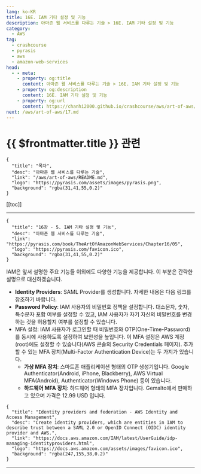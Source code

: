 ```yaml
---
lang: ko-KR
title: 16E. IAM 기타 설정 및 기능
description: 아마존 웹 서비스를 다루는 기술 > 16E. IAM 기타 설정 및 기능
category:
  - AWS
tag: 
  - crashcourse
  - pyrasis
  - aws 
  - amazon-web-services
head:
  - - meta:
    - property: og:title
      content: 아마존 웹 서비스를 다루는 기술 > 16E. IAM 기타 설정 및 기능
    - property: og:description
      content: 16E. IAM 기타 설정 및 기능
    - property: og:url
      content: https://chanhi2000.github.io/crashcourse/aws/art-of-aws/16E.html
next: /aws/art-of-aws/17.md
---
```


# {{ $frontmatter.title }} 관련

```component VPCard
{
  "title": "목차",
  "desc": "아마존 웹 서비스를 다루는 기술",
  "link": "/aws/art-of-aws/README.md",
  "logo": "https://pyrasis.com/assets/images/pyrasis.png",
  "background": "rgba(31,41,55,0.2)"
}
```

[[toc]]

---

```component VPCard
{
  "title": "16장 - 5. IAM 기타 설정 및 기능",
  "desc": "아마존 웹 서비스를 다루는 기술",
  "link": "https://pyrasis.com/book/TheArtOfAmazonWebServices/Chapter16/05",
  "logo": "https://pyrasis.com/favicon.ico",
  "background": "rgba(31,41,55,0.2)"
}
```

IAM은 앞서 설명한 주요 기능들 이외에도 다양한 기능을 제공합니다. 이 부분은 간략한 설명으로 대신하겠습니다.

- **Identity Providers**: SAML Provider를 생성합니다. 자세한 내용은 다음 링크를 참조하기 바랍니다.
- **Password Policy**: IAM 사용자의 비밀번호 정책을 설정합니다. 대소문자, 숫자, 특수문자 포함 여부를 설정할 수 있고, IAM 사용자가 자기 자신의 비밀번호를 변경하는 것을 허용할지 여부를 설정할 수 있습니다.
- MFA 설정: IAM 사용자가 로그인할 때 비밀번호와 OTP(One-Time-Password)를 동시에 사용하도록 설정하여 보안성을 높입니다. 이 MFA 설정은 AWS 계정(root)에도 설정할 수 있습니다(AWS 콘솔의 Security Credentials 페이지). 추가할 수 있는 MFA 장치(Multi-Factor Authentication Device)는 두 가지가 있습니다.
  - **가상 MFA 장치**: 스마트폰 애플리케이션 형태의 OTP 생성기입니다. Google Authenticator(Android, iPhone, Blackberry), AWS Virtual MFA(Android), Authenticator(Windows Phone) 등이 있습니다.
  - **하드웨어 MFA 장치**: 하드웨어 형태의 MFA 장치입니다. Gemalto에서 판매하고 있으며 가격은 12.99 USD 입니다.


```component VPCard
{
  "title": "Identity providers and federation - AWS Identity and Access Management",
  "desc": "Create identity providers, which are entities in IAM to describe trust between a SAML 2.0 or OpenID Connect (OIDC) identity provider and AWS.",
  "link": "https://docs.aws.amazon.com/IAM/latest/UserGuide/idp-managing-identityproviders.html",
  "logo": "https://docs.aws.amazon.com/assets/images/favicon.ico",
  "background": "rgba(247,155,38,0.2)"
}
```

<SiteInfo
  name="IAM - 다중 인증"
  desc="AWS 다중 인증 (MFA)은 사용자 이름 및 암호 로그인 보안 인증 정보 외에 두 번째 인증 요소가 필요한 AWS Identity and Access Management(IAM) 모범 사례입니다. 계정에 생성한 루트 및 IAM 사용자에 대해 AWS 계정 수준에서 MFA를 사용하도록 설정할 수 있습니다."
  url="https://aws.amazon.com/ko/iam/details/mfa/"
  logo="https://aws.amazon.com/favicon.ico"
  preview="https://a0.awsstatic.com/libra-css/images/logos/aws_logo_smile_1200x630.png"/>

---

<TagLinks />
